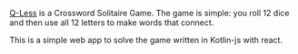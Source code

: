 [Q-Less](https://q-lessgame.com/) is a Crossword Solitaire Game. The game is simple: you roll 12 dice and then use all 12 letters to make words that connect.

This is a simple web app to solve the game written in Kotlin-js with react.
